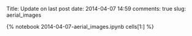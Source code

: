 Title: Update on last post
date:  2014-04-07 14:59
comments: true
slug: aerial_images


{% notebook 2014-04-07-aerial_images.ipynb cells[1:] %}
